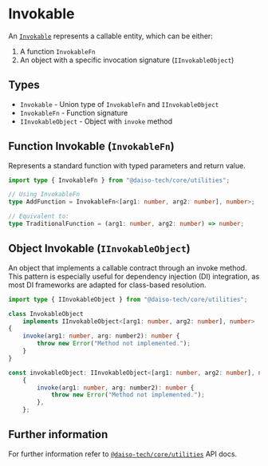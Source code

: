 # Invokable

An [`Invokable`](https://yousif-khalil-abdulkarim.github.io/daiso-core/types/Utilities.Invokable.html) represents a callable entity, which can be either:

1. A function `InvokableFn`
2. An object with a specific invocation signature (`IInvokableObject`)

## Types

- `Invokable` - Union type of `InvokableFn` and `IInvokableObject`
- `InvokableFn` - Function signature
- `IInvokableObject` - Object with `invoke` method

## Function Invokable (`InvokableFn`)

Represents a standard function with typed parameters and return value.

```typescript
import type { InvokableFn } from "@daiso-tech/core/utilities";

// Using InvokableFn
type AddFunction = InvokableFn<[arg1: number, arg2: number], number>;

// Equivalent to:
type TraditionalFunction = (arg1: number, arg2: number) => number;
```

## Object Invokable (`IInvokableObject`)

An object that implements a callable contract through an invoke method. This pattern is especially useful for dependency injection (DI) integration, as most DI frameworks are adapted for class-based resolution.

```ts
import type { IInvokableObject } from "@daiso-tech/core/utilities";

class InvokableObject
    implements IInvokableObject<[arg1: number, arg2: number], number>
{
    invoke(arg1: number, arg: number2): number {
        throw new Error("Method not implemented.");
    }
}

const invokableObject: IInvokableObject<[arg1: number, arg2: number], number> =
    {
        invoke(arg1: number, arg: number2): number {
            throw new Error("Method not implemented.");
        },
    };
```

## Further information

For further information refer to [`@daiso-tech/core/utilities`](https://yousif-khalil-abdulkarim.github.io/daiso-core/types/Utilities.Invokable.html) API docs.

